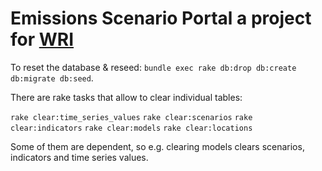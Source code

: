 # Emissions Scenario Portal a project for [WRI](http://www.wri.org)

To reset the database & reseed: `bundle exec rake db:drop db:create db:migrate db:seed`.

There are rake tasks that allow to clear individual tables:

`rake clear:time_series_values`
`rake clear:scenarios`
`rake clear:indicators`
`rake clear:models`
`rake clear:locations`

Some of them are dependent, so e.g. clearing models clears scenarios, indicators and time series values.
